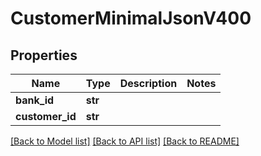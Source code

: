 # CustomerMinimalJsonV400

## Properties
Name | Type | Description | Notes
------------ | ------------- | ------------- | -------------
**bank_id** | **str** |  | 
**customer_id** | **str** |  | 

[[Back to Model list]](../README.md#documentation-for-models) [[Back to API list]](../README.md#documentation-for-api-endpoints) [[Back to README]](../README.md)



